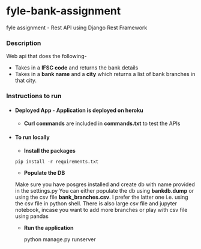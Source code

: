 # fyle-bank-assignment
fyle assignment - Rest API using Django Rest Framework

### Description 
Web api that does the following- 
- Takes in a **IFSC code** and returns the bank details 
- Takes in a **bank name** and a **city** which returns a list of bank branches in that city. 

### Instructions to run
- #### Deployed App - Application is deployed on heroku 
  - **Curl commands** are included in **commands.txt** to test the APIs

- #### To run locally 
    - **Install the packages** 

    ```pip install -r requirements.txt```

    - **Populate the DB**
    
    Make sure you have posgres installed and create db with name provided in the settings.py
    You can either populate the db using **bankdb.dump** or using the csv file **bank_branches.csv**. I prefer the latter one i.e. using the csv file in python shell.
    There is also large csv file and jupyter notebook, incase you want to add more branches or play with csv file using pandas 

    - **Run the application**
    
      python manage.py runserver
